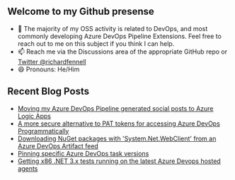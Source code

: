 ## Welcome to my Github presense

- 💬 The majority of my OSS activity is related to DevOps, and most commonly developing Azure DevOps Pipeline Extensions. Feel free to reach out to me on this subject if you think I can help.
- 📫 Reach me via the Discussions area of the appropriate GitHub repo or [Twitter @richardfennell](https://twitter.com/richardfennell)
- 😄 Pronouns: He/Him

## Recent Blog Posts
<!-- BLOG-POST-LIST:START -->
- [Moving my Azure DevOps Pipeline generated social posts to Azure Logic Apps](https://blogs.blackmarble.co.uk/rfennell/moving-my-azure-devops-pipeline-social-posts-to-logic-apps/)
- [A more secure alternative to PAT tokens for accessing Azure DevOps Programmatically](https://blogs.blackmarble.co.uk/rfennell/a-more-secure-alternative-to-pat-tokens-for-azure-devops/)
- [Downloading NuGet packages with &#39;System.Net.WebClient&#39; from an Azure DevOps Artifact feed](https://blogs.blackmarble.co.uk/rfennell/downloading-nuget-packages-with-system.net.webclient/)
- [Pinning specific Azure DevOps task versions](https://blogs.blackmarble.co.uk/rfennell/pinning-specific-azure-devops-task-versions/)
- [Getting x86 .NET 3.x tests running on the latest Azure Devops hosted agents](https://blogs.blackmarble.co.uk/rfennell/getting-x86-test-running-on-the-latest-azure-devops-hosted-agents/)
<!-- BLOG-POST-LIST:END -->


<!--
**rfennell/rfennell** is a ✨ _special_ ✨ repository because its `README.md` (this file) appears on your GitHub profile.

Here are some ideas to get you started:

- 🔭 I’m currently working on ...
- 🌱 I’m currently learning ...
- 👯 I’m looking to collaborate on ...
- 🤔 I’m looking for help with ...
- 💬 Ask me about ...
- 📫 How to reach me: ...
- 😄 Pronouns: ...
- ⚡ Fun fact: ...
-->


